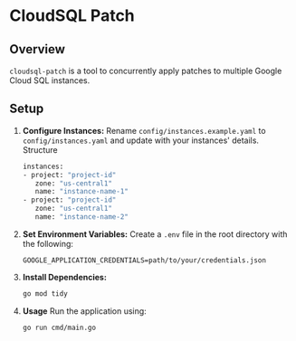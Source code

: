 # CloudSQL Patch

## Overview

`cloudsql-patch` is a tool to concurrently apply patches to multiple Google Cloud SQL instances.

## Setup

1. **Configure Instances:**
   Rename `config/instances.example.yaml` to `config/instances.yaml` and update with your instances' details.
   Structure
   ```bash
   instances:
   - project: "project-id"
      zone: "us-central1"
      name: "instance-name-1"
   - project: "project-id"
      zone: "us-central1"
      name: "instance-name-2"
   ```

2. **Set Environment Variables:**
   Create a `.env` file in the root directory with the following:
   ```
   GOOGLE_APPLICATION_CREDENTIALS=path/to/your/credentials.json
   ```

3. **Install Dependencies:**
   ```bash
   go mod tidy
   ```

4. **Usage**
   Run the application using:
   ```bash
   go run cmd/main.go
   ```

